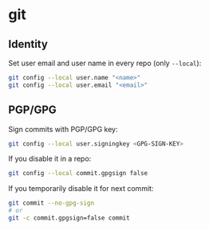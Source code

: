 # git

## Identity

Set user email and user name in every repo (only `--local`):

```sh
git config --local user.name "<name>"
git config --local user.email "<email>"
```

## PGP/GPG

Sign commits with PGP/GPG key:

```sh
git config --local user.signingkey <GPG-SIGN-KEY>
```

If you disable it in a repo:

```sh
git config --local commit.gpgsign false
```

If you temporarily disable it for next commit:

```sh
git commit --no-gpg-sign
# or
git -c commit.gpgsign=false commit
```
